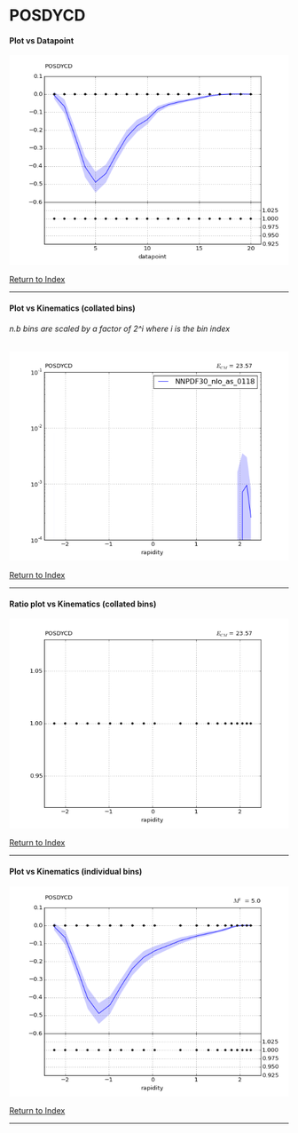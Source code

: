 POSDYCD
=======
#### Plot vs Datapoint 
[![POSDYCD datapoints](POSDYCD.png)](POSDYCD.pdf) 

[Return to Index](../index.html)

------------- 
#### Plot vs Kinematics (collated bins) 
###### n.b bins are scaled by a factor of 2^i where i is the bin index  
[![POSDYCD_0](POSDYCD_0.png)](POSDYCD_0.pdf)
      
[Return to Index](../index.html)

------------- 
#### Ratio plot vs Kinematics (collated bins) 
[![POSDYCD_0](POSDYCD_0_R.png)](POSDYCD_0_R.pdf)
      
[Return to Index](../index.html)

------------- 
#### Plot vs Kinematics (individual bins) 
[![POSDYCD_0_0](POSDYCD_0_0.png)](POSDYCD_0_0.pdf)
      
[Return to Index](../index.html)

------------- 
